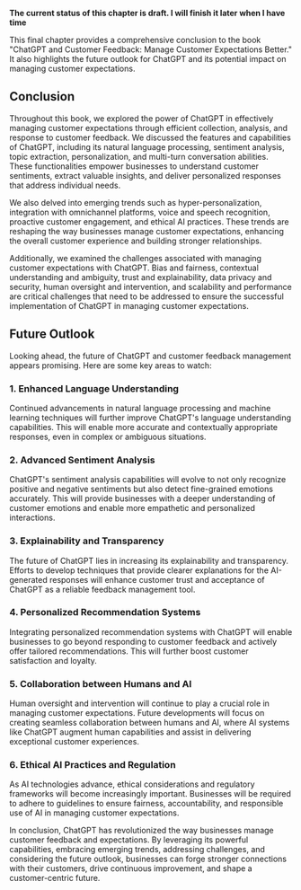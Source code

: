 **The current status of this chapter is draft. I will finish it later when I have time**

This final chapter provides a comprehensive conclusion to the book "ChatGPT and Customer Feedback: Manage Customer Expectations Better." It also highlights the future outlook for ChatGPT and its potential impact on managing customer expectations.

Conclusion
----------

Throughout this book, we explored the power of ChatGPT in effectively managing customer expectations through efficient collection, analysis, and response to customer feedback. We discussed the features and capabilities of ChatGPT, including its natural language processing, sentiment analysis, topic extraction, personalization, and multi-turn conversation abilities. These functionalities empower businesses to understand customer sentiments, extract valuable insights, and deliver personalized responses that address individual needs.

We also delved into emerging trends such as hyper-personalization, integration with omnichannel platforms, voice and speech recognition, proactive customer engagement, and ethical AI practices. These trends are reshaping the way businesses manage customer expectations, enhancing the overall customer experience and building stronger relationships.

Additionally, we examined the challenges associated with managing customer expectations with ChatGPT. Bias and fairness, contextual understanding and ambiguity, trust and explainability, data privacy and security, human oversight and intervention, and scalability and performance are critical challenges that need to be addressed to ensure the successful implementation of ChatGPT in managing customer expectations.

Future Outlook
--------------

Looking ahead, the future of ChatGPT and customer feedback management appears promising. Here are some key areas to watch:

### 1. Enhanced Language Understanding

Continued advancements in natural language processing and machine learning techniques will further improve ChatGPT's language understanding capabilities. This will enable more accurate and contextually appropriate responses, even in complex or ambiguous situations.

### 2. Advanced Sentiment Analysis

ChatGPT's sentiment analysis capabilities will evolve to not only recognize positive and negative sentiments but also detect fine-grained emotions accurately. This will provide businesses with a deeper understanding of customer emotions and enable more empathetic and personalized interactions.

### 3. Explainability and Transparency

The future of ChatGPT lies in increasing its explainability and transparency. Efforts to develop techniques that provide clearer explanations for the AI-generated responses will enhance customer trust and acceptance of ChatGPT as a reliable feedback management tool.

### 4. Personalized Recommendation Systems

Integrating personalized recommendation systems with ChatGPT will enable businesses to go beyond responding to customer feedback and actively offer tailored recommendations. This will further boost customer satisfaction and loyalty.

### 5. Collaboration between Humans and AI

Human oversight and intervention will continue to play a crucial role in managing customer expectations. Future developments will focus on creating seamless collaboration between humans and AI, where AI systems like ChatGPT augment human capabilities and assist in delivering exceptional customer experiences.

### 6. Ethical AI Practices and Regulation

As AI technologies advance, ethical considerations and regulatory frameworks will become increasingly important. Businesses will be required to adhere to guidelines to ensure fairness, accountability, and responsible use of AI in managing customer expectations.

In conclusion, ChatGPT has revolutionized the way businesses manage customer feedback and expectations. By leveraging its powerful capabilities, embracing emerging trends, addressing challenges, and considering the future outlook, businesses can forge stronger connections with their customers, drive continuous improvement, and shape a customer-centric future.
